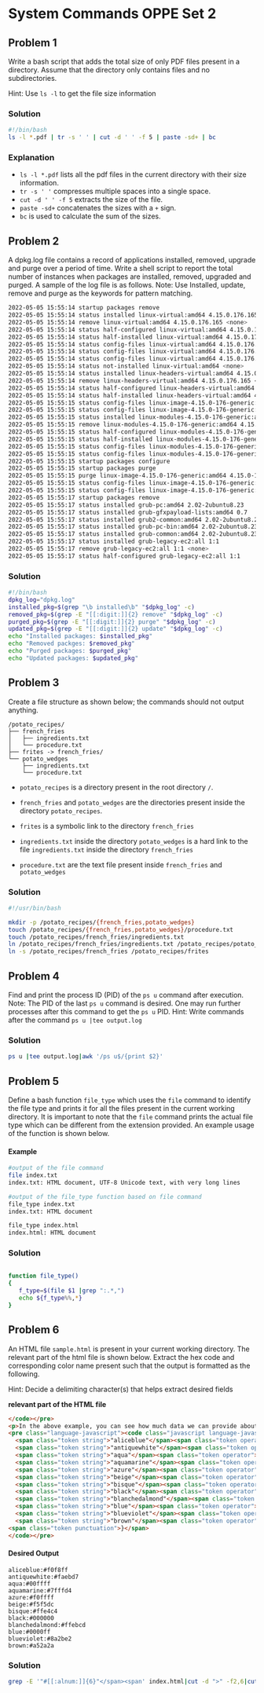 # System Commands OPPE Set 2

## Problem 1

Write a bash script that adds the total size of only PDF files present in a directory. Assume that the directory only contains files and no subdirectories.

Hint: Use `ls -l` to get the file size information

### Solution

```bash
#!/bin/bash
ls -l *.pdf | tr -s ' ' | cut -d ' ' -f 5 | paste -sd+ | bc
```

### Explanation

- `ls -l *.pdf` lists all the pdf files in the current directory with their size information.
- `tr -s ' '` compresses multiple spaces into a single space.
- `cut -d ' ' -f 5` extracts the size of the file.
- `paste -sd+` concatenates the sizes with a `+` sign.
- `bc` is used to calculate the sum of the sizes.

## Problem 2

A dpkg.log file contains a record of applications installed, removed, upgrade and purge over a period of time. Write a shell script to report the total number of instances when packages are installed, removed, upgraded and purged. A sample of the log file is as follows.
Note: Use Installed, update, remove and purge as the keywords for pattern matching.

```bash
2022-05-05 15:55:14 startup packages remove
2022-05-05 15:55:14 status installed linux-virtual:amd64 4.15.0.176.165
2022-05-05 15:55:14 remove linux-virtual:amd64 4.15.0.176.165 <none>
2022-05-05 15:55:14 status half-configured linux-virtual:amd64 4.15.0.176.165
2022-05-05 15:55:14 status half-installed linux-virtual:amd64 4.15.0.176.165
2022-05-05 15:55:14 status config-files linux-virtual:amd64 4.15.0.176.165
2022-05-05 15:55:14 status config-files linux-virtual:amd64 4.15.0.176.165
2022-05-05 15:55:14 status config-files linux-virtual:amd64 4.15.0.176.165
2022-05-05 15:55:14 status not-installed linux-virtual:amd64 <none>
2022-05-05 15:55:14 status installed linux-headers-virtual:amd64 4.15.0.176.165
2022-05-05 15:55:14 remove linux-headers-virtual:amd64 4.15.0.176.165 <none>
2022-05-05 15:55:14 status half-configured linux-headers-virtual:amd64 4.15.0.176.165
2022-05-05 15:55:14 status half-installed linux-headers-virtual:amd64 4.15.0.176.165
2022-05-05 15:55:15 status config-files linux-image-4.15.0-176-generic:amd64 4.15.0-176.185
2022-05-05 15:55:15 status config-files linux-image-4.15.0-176-generic:amd64 4.15.0-176.185
2022-05-05 15:55:15 status installed linux-modules-4.15.0-176-generic:amd64 4.15.0-176.185
2022-05-05 15:55:15 remove linux-modules-4.15.0-176-generic:amd64 4.15.0-176.185 <none>
2022-05-05 15:55:15 status half-configured linux-modules-4.15.0-176-generic:amd64 4.15.0-176.185
2022-05-05 15:55:15 status half-installed linux-modules-4.15.0-176-generic:amd64 4.15.0-176.185
2022-05-05 15:55:15 status config-files linux-modules-4.15.0-176-generic:amd64 4.15.0-176.185
2022-05-05 15:55:15 status config-files linux-modules-4.15.0-176-generic:amd64 4.15.0-176.185
2022-05-05 15:55:15 startup packages configure
2022-05-05 15:55:15 startup packages purge
2022-05-05 15:55:15 purge linux-image-4.15.0-176-generic:amd64 4.15.0-176.185 <none>
2022-05-05 15:55:15 status config-files linux-image-4.15.0-176-generic:amd64 4.15.0-176.185
2022-05-05 15:55:15 status config-files linux-image-4.15.0-176-generic:amd64 4.15.0-176.18
2022-05-05 15:55:17 startup packages remove
2022-05-05 15:55:17 status installed grub-pc:amd64 2.02-2ubuntu8.23
2022-05-05 15:55:17 status installed grub-gfxpayload-lists:amd64 0.7
2022-05-05 15:55:17 status installed grub2-common:amd64 2.02-2ubuntu8.23
2022-05-05 15:55:17 status installed grub-pc-bin:amd64 2.02-2ubuntu8.23
2022-05-05 15:55:17 status installed grub-common:amd64 2.02-2ubuntu8.23
2022-05-05 15:55:17 status installed grub-legacy-ec2:all 1:1
2022-05-05 15:55:17 remove grub-legacy-ec2:all 1:1 <none>
2022-05-05 15:55:17 status half-configured grub-legacy-ec2:all 1:1
```

### Solution

```bash
#!/bin/bash
dpkg_log="dpkg.log"
installed_pkg=$(grep "\b installed\b" "$dpkg_log" -c)
removed_pkg=$(grep -E "[[:digit:]]{2} remove" "$dpkg_log" -c)
purged_pkg=$(grep -E "[[:digit:]]{2} purge" "$dpkg_log" -c)
updated_pkg=$(grep -E "[[:digit:]]{2} update" "$dpkg_log" -c)
echo "Installed packages: $installed_pkg"
echo "Removed packges: $removed_pkg"
echo "Purged packages: $purged_pkg"
echo "Updated packages: $updated_pkg"

```

## Problem 3

Create a file structure as shown below; the commands should not output anything.

```
/potato_recipes/
├── french_fries
│   ├── ingredients.txt
│   └── procedure.txt
├── frites -> french_fries/
└── potato_wedges
    ├── ingredients.txt
    └── procedure.txt
```

- `potato_recipes` is a directory present in the root directory `/`.

- `french_fries` and `potato_wedges` are the directories present inside the directory `potato_recipes`.

- `frites` is a symbolic link to the directory `french_fries`

- `ingredients.txt` inside the directory `potato_wedges` is a hard link to the file `ingredients.txt` inside the directory `french_fries`

- `procedure.txt` are the text file present inside `french_fries` and `potato_wedges`

### Solution

```bash
#!/usr/bin/bash

mkdir -p /potato_recipes/{french_fries,potato_wedges}
touch /potato_recipes/{french_fries,potato_wedges}/procedure.txt
touch /potato_recipes/french_fries/ingredients.txt
ln /potato_recipes/french_fries/ingredients.txt /potato_recipes/potato_wedges/ingredients.txt
ln -s /potato_recipes/french_fries /potato_recipes/frites
```

## Problem 4

Find and print the process ID (PID) of the `ps u` command after execution.
Note: The PID of the last `ps u` command is desired. One may run further processes after this command to get the `ps u` PID.
Hint: Write commands after the command `ps u |tee output.log`

### Solution

```bash
ps u |tee output.log|awk '/ps u$/{print $2}'
```

## Problem 5

Define a bash function `file_type` which uses the `file` command to identify the file type and prints it for all the files present in the current working directory. It is important to note that the `file` command prints the actual file type which can be different from the extension provided. An example usage of the function is shown below.

#### Example

```bash
#output of the file command
file index.txt
index.txt: HTML document, UTF-8 Unicode text, with very long lines

#output of the file_type function based on file command
file_type index.txt
index.txt: HTML document

file_type index.html
index.html: HTML document
```

### Solution

```bash

function file_type()
{
   f_type=$(file $1 |grep ":.*,")
   echo ${f_type%%,*}
}
```

## Problem 6

An HTML file `sample.html` is present in your current working directory. The relevant part of the html file is shown below. Extract the hex code and corresponding color name present such that the output is formatted as the following.

Hint: Decide a delimiting character(s) that helps extract desired fields

**relevant part of the HTML file**

```html
</code></pre>
<p>In the above example, you can see how much data we can provide about a particular color. Take note of the structure and the level of nesting used. You can also use a basic structure to store your data. Take a look at the following examples:</p>
<pre class="language-javascript"><code class="javascript language-javascript"><span class="token punctuation">{</span>
  <span class="token string">"aliceblue"</span><span class="token operator">:</span> <span class="token string">"#f0f8ff"</span><span class="token punctuation">,</span>
  <span class="token string">"antiquewhite"</span><span class="token operator">:</span> <span class="token string">"#faebd7"</span><span class="token punctuation">,</span>
  <span class="token string">"aqua"</span><span class="token operator">:</span> <span class="token string">"#00ffff"</span><span class="token punctuation">,</span>
  <span class="token string">"aquamarine"</span><span class="token operator">:</span> <span class="token string">"#7fffd4"</span><span class="token punctuation">,</span>
  <span class="token string">"azure"</span><span class="token operator">:</span> <span class="token string">"#f0ffff"</span><span class="token punctuation">,</span>
  <span class="token string">"beige"</span><span class="token operator">:</span> <span class="token string">"#f5f5dc"</span><span class="token punctuation">,</span>
  <span class="token string">"bisque"</span><span class="token operator">:</span> <span class="token string">"#ffe4c4"</span><span class="token punctuation">,</span>
  <span class="token string">"black"</span><span class="token operator">:</span> <span class="token string">"#000000"</span><span class="token punctuation">,</span>
  <span class="token string">"blanchedalmond"</span><span class="token operator">:</span> <span class="token string">"#ffebcd"</span><span class="token punctuation">,</span>
  <span class="token string">"blue"</span><span class="token operator">:</span> <span class="token string">"#0000ff"</span><span class="token punctuation">,</span>
  <span class="token string">"blueviolet"</span><span class="token operator">:</span> <span class="token string">"#8a2be2"</span><span class="token punctuation">,</span>
  <span class="token string">"brown"</span><span class="token operator">:</span> <span class="token string">"#a52a2a"</span><span class="token punctuation">,</span>
<span class="token punctuation">}</span>
</code></pre>
```

#### Desired Output

```shell
aliceblue:#f0f8ff
antiquewhite:#faebd7
aqua:#00ffff
aquamarine:#7fffd4
azure:#f0ffff
beige:#f5f5dc
bisque:#ffe4c4
black:#000000
blanchedalmond:#ffebcd
blue:#0000ff
blueviolet:#8a2be2
brown:#a52a2a
```

### Solution

```bash
grep -E '"#[[:alnum:]]{6}"</span><span' index.html|cut -d ">" -f2,6|cut -d'"' -f2,4|tr '"' ':'
```
